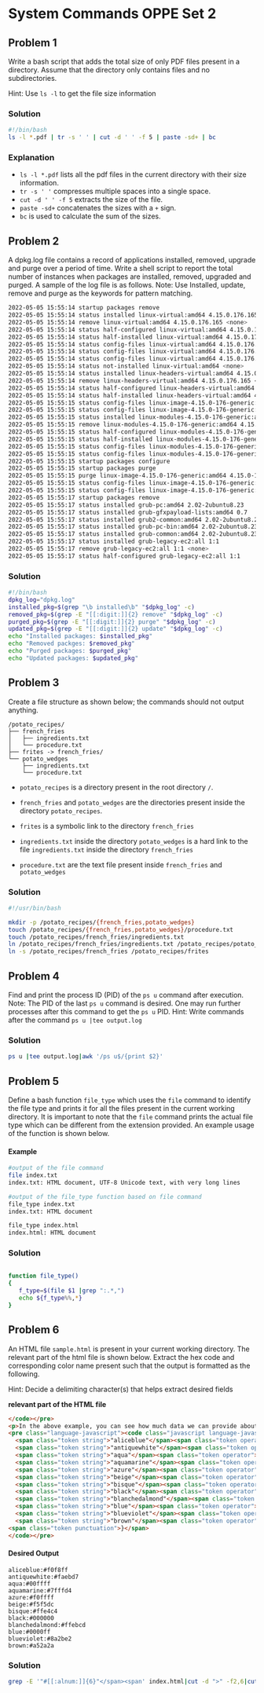 # System Commands OPPE Set 2

## Problem 1

Write a bash script that adds the total size of only PDF files present in a directory. Assume that the directory only contains files and no subdirectories.

Hint: Use `ls -l` to get the file size information

### Solution

```bash
#!/bin/bash
ls -l *.pdf | tr -s ' ' | cut -d ' ' -f 5 | paste -sd+ | bc
```

### Explanation

- `ls -l *.pdf` lists all the pdf files in the current directory with their size information.
- `tr -s ' '` compresses multiple spaces into a single space.
- `cut -d ' ' -f 5` extracts the size of the file.
- `paste -sd+` concatenates the sizes with a `+` sign.
- `bc` is used to calculate the sum of the sizes.

## Problem 2

A dpkg.log file contains a record of applications installed, removed, upgrade and purge over a period of time. Write a shell script to report the total number of instances when packages are installed, removed, upgraded and purged. A sample of the log file is as follows.
Note: Use Installed, update, remove and purge as the keywords for pattern matching.

```bash
2022-05-05 15:55:14 startup packages remove
2022-05-05 15:55:14 status installed linux-virtual:amd64 4.15.0.176.165
2022-05-05 15:55:14 remove linux-virtual:amd64 4.15.0.176.165 <none>
2022-05-05 15:55:14 status half-configured linux-virtual:amd64 4.15.0.176.165
2022-05-05 15:55:14 status half-installed linux-virtual:amd64 4.15.0.176.165
2022-05-05 15:55:14 status config-files linux-virtual:amd64 4.15.0.176.165
2022-05-05 15:55:14 status config-files linux-virtual:amd64 4.15.0.176.165
2022-05-05 15:55:14 status config-files linux-virtual:amd64 4.15.0.176.165
2022-05-05 15:55:14 status not-installed linux-virtual:amd64 <none>
2022-05-05 15:55:14 status installed linux-headers-virtual:amd64 4.15.0.176.165
2022-05-05 15:55:14 remove linux-headers-virtual:amd64 4.15.0.176.165 <none>
2022-05-05 15:55:14 status half-configured linux-headers-virtual:amd64 4.15.0.176.165
2022-05-05 15:55:14 status half-installed linux-headers-virtual:amd64 4.15.0.176.165
2022-05-05 15:55:15 status config-files linux-image-4.15.0-176-generic:amd64 4.15.0-176.185
2022-05-05 15:55:15 status config-files linux-image-4.15.0-176-generic:amd64 4.15.0-176.185
2022-05-05 15:55:15 status installed linux-modules-4.15.0-176-generic:amd64 4.15.0-176.185
2022-05-05 15:55:15 remove linux-modules-4.15.0-176-generic:amd64 4.15.0-176.185 <none>
2022-05-05 15:55:15 status half-configured linux-modules-4.15.0-176-generic:amd64 4.15.0-176.185
2022-05-05 15:55:15 status half-installed linux-modules-4.15.0-176-generic:amd64 4.15.0-176.185
2022-05-05 15:55:15 status config-files linux-modules-4.15.0-176-generic:amd64 4.15.0-176.185
2022-05-05 15:55:15 status config-files linux-modules-4.15.0-176-generic:amd64 4.15.0-176.185
2022-05-05 15:55:15 startup packages configure
2022-05-05 15:55:15 startup packages purge
2022-05-05 15:55:15 purge linux-image-4.15.0-176-generic:amd64 4.15.0-176.185 <none>
2022-05-05 15:55:15 status config-files linux-image-4.15.0-176-generic:amd64 4.15.0-176.185
2022-05-05 15:55:15 status config-files linux-image-4.15.0-176-generic:amd64 4.15.0-176.18
2022-05-05 15:55:17 startup packages remove
2022-05-05 15:55:17 status installed grub-pc:amd64 2.02-2ubuntu8.23
2022-05-05 15:55:17 status installed grub-gfxpayload-lists:amd64 0.7
2022-05-05 15:55:17 status installed grub2-common:amd64 2.02-2ubuntu8.23
2022-05-05 15:55:17 status installed grub-pc-bin:amd64 2.02-2ubuntu8.23
2022-05-05 15:55:17 status installed grub-common:amd64 2.02-2ubuntu8.23
2022-05-05 15:55:17 status installed grub-legacy-ec2:all 1:1
2022-05-05 15:55:17 remove grub-legacy-ec2:all 1:1 <none>
2022-05-05 15:55:17 status half-configured grub-legacy-ec2:all 1:1
```

### Solution

```bash
#!/bin/bash
dpkg_log="dpkg.log"
installed_pkg=$(grep "\b installed\b" "$dpkg_log" -c)
removed_pkg=$(grep -E "[[:digit:]]{2} remove" "$dpkg_log" -c)
purged_pkg=$(grep -E "[[:digit:]]{2} purge" "$dpkg_log" -c)
updated_pkg=$(grep -E "[[:digit:]]{2} update" "$dpkg_log" -c)
echo "Installed packages: $installed_pkg"
echo "Removed packges: $removed_pkg"
echo "Purged packages: $purged_pkg"
echo "Updated packages: $updated_pkg"

```

## Problem 3

Create a file structure as shown below; the commands should not output anything.

```
/potato_recipes/
├── french_fries
│   ├── ingredients.txt
│   └── procedure.txt
├── frites -> french_fries/
└── potato_wedges
    ├── ingredients.txt
    └── procedure.txt
```

- `potato_recipes` is a directory present in the root directory `/`.

- `french_fries` and `potato_wedges` are the directories present inside the directory `potato_recipes`.

- `frites` is a symbolic link to the directory `french_fries`

- `ingredients.txt` inside the directory `potato_wedges` is a hard link to the file `ingredients.txt` inside the directory `french_fries`

- `procedure.txt` are the text file present inside `french_fries` and `potato_wedges`

### Solution

```bash
#!/usr/bin/bash

mkdir -p /potato_recipes/{french_fries,potato_wedges}
touch /potato_recipes/{french_fries,potato_wedges}/procedure.txt
touch /potato_recipes/french_fries/ingredients.txt
ln /potato_recipes/french_fries/ingredients.txt /potato_recipes/potato_wedges/ingredients.txt
ln -s /potato_recipes/french_fries /potato_recipes/frites
```

## Problem 4

Find and print the process ID (PID) of the `ps u` command after execution.
Note: The PID of the last `ps u` command is desired. One may run further processes after this command to get the `ps u` PID.
Hint: Write commands after the command `ps u |tee output.log`

### Solution

```bash
ps u |tee output.log|awk '/ps u$/{print $2}'
```

## Problem 5

Define a bash function `file_type` which uses the `file` command to identify the file type and prints it for all the files present in the current working directory. It is important to note that the `file` command prints the actual file type which can be different from the extension provided. An example usage of the function is shown below.

#### Example

```bash
#output of the file command
file index.txt
index.txt: HTML document, UTF-8 Unicode text, with very long lines

#output of the file_type function based on file command
file_type index.txt
index.txt: HTML document

file_type index.html
index.html: HTML document
```

### Solution

```bash

function file_type()
{
   f_type=$(file $1 |grep ":.*,")
   echo ${f_type%%,*}
}
```

## Problem 6

An HTML file `sample.html` is present in your current working directory. The relevant part of the html file is shown below. Extract the hex code and corresponding color name present such that the output is formatted as the following.

Hint: Decide a delimiting character(s) that helps extract desired fields

**relevant part of the HTML file**

```html
</code></pre>
<p>In the above example, you can see how much data we can provide about a particular color. Take note of the structure and the level of nesting used. You can also use a basic structure to store your data. Take a look at the following examples:</p>
<pre class="language-javascript"><code class="javascript language-javascript"><span class="token punctuation">{</span>
  <span class="token string">"aliceblue"</span><span class="token operator">:</span> <span class="token string">"#f0f8ff"</span><span class="token punctuation">,</span>
  <span class="token string">"antiquewhite"</span><span class="token operator">:</span> <span class="token string">"#faebd7"</span><span class="token punctuation">,</span>
  <span class="token string">"aqua"</span><span class="token operator">:</span> <span class="token string">"#00ffff"</span><span class="token punctuation">,</span>
  <span class="token string">"aquamarine"</span><span class="token operator">:</span> <span class="token string">"#7fffd4"</span><span class="token punctuation">,</span>
  <span class="token string">"azure"</span><span class="token operator">:</span> <span class="token string">"#f0ffff"</span><span class="token punctuation">,</span>
  <span class="token string">"beige"</span><span class="token operator">:</span> <span class="token string">"#f5f5dc"</span><span class="token punctuation">,</span>
  <span class="token string">"bisque"</span><span class="token operator">:</span> <span class="token string">"#ffe4c4"</span><span class="token punctuation">,</span>
  <span class="token string">"black"</span><span class="token operator">:</span> <span class="token string">"#000000"</span><span class="token punctuation">,</span>
  <span class="token string">"blanchedalmond"</span><span class="token operator">:</span> <span class="token string">"#ffebcd"</span><span class="token punctuation">,</span>
  <span class="token string">"blue"</span><span class="token operator">:</span> <span class="token string">"#0000ff"</span><span class="token punctuation">,</span>
  <span class="token string">"blueviolet"</span><span class="token operator">:</span> <span class="token string">"#8a2be2"</span><span class="token punctuation">,</span>
  <span class="token string">"brown"</span><span class="token operator">:</span> <span class="token string">"#a52a2a"</span><span class="token punctuation">,</span>
<span class="token punctuation">}</span>
</code></pre>
```

#### Desired Output

```shell
aliceblue:#f0f8ff
antiquewhite:#faebd7
aqua:#00ffff
aquamarine:#7fffd4
azure:#f0ffff
beige:#f5f5dc
bisque:#ffe4c4
black:#000000
blanchedalmond:#ffebcd
blue:#0000ff
blueviolet:#8a2be2
brown:#a52a2a
```

### Solution

```bash
grep -E '"#[[:alnum:]]{6}"</span><span' index.html|cut -d ">" -f2,6|cut -d'"' -f2,4|tr '"' ':'
```
